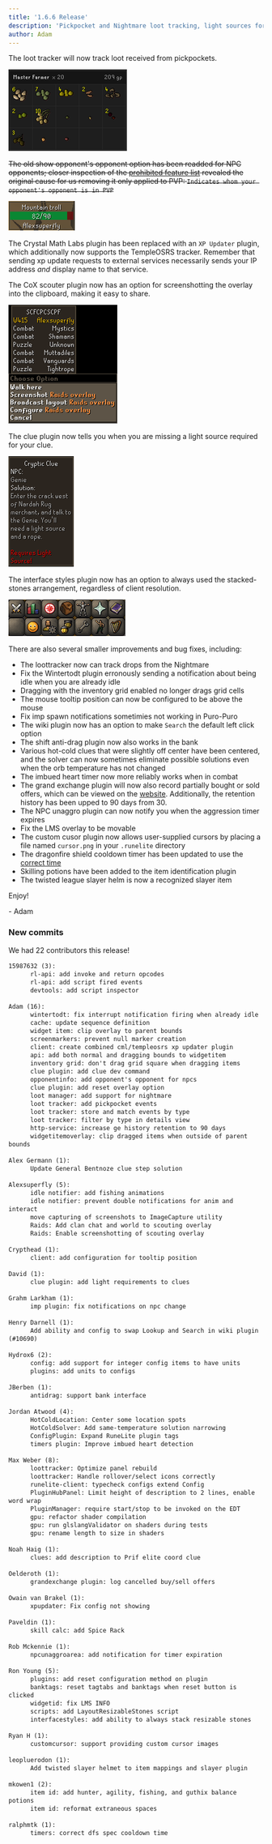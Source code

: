 ```yaml
---
title: '1.6.6 Release'
description: 'Pickpocket and Nightmare loot tracking, light sources for clues, and more'
author: Adam
---
```


The loot tracker will now track loot received from pickpockets.

![pploottracker](/img/blog/1.6.6-Release/pploottracker.png)

~~The old show opponent's opponent option has been readded for NPC opponents;
closer inspection of the [prohibited feature
list](https://secure.runescape.com/m=news/another-message-about-unofficial-clients?oldschool=1)
revealed the original cause for us removing it only applied to PVP: `Indicates whom your opponent's opponent is in PVP`~~

![oppinfo](/img/blog/1.6.6-Release/oppinfo.png)

The Crystal Math Labs plugin has been replaced with an `XP Updater` plugin,
which additionally now supports the TempleOSRS tracker. Remember that sending xp
update requests to external services necessarily sends your IP address _and_
display name to that service.

The CoX scouter plugin now has an option for screenshotting the overlay into the
clipboard, making it easy to share.

![cox](/img/blog/1.6.6-Release/cox.png)

The clue plugin now tells you when you are missing a light source required for
your clue.

![lightsource](/img/blog/1.6.6-Release/lightsource.png)

The interface styles plugin now has an option to always used the stacked-stones
arrangement, regardless of client resolution.

![stones](/img/blog/1.6.6-Release/stones.png)

There are also several smaller improvements and bug fixes, including:

- The loottracker now can track drops from the Nightmare
- Fix the Wintertodt plugin erronously sending a notification about being idle
  when you are already idle
- Dragging with the inventory grid enabled no longer drags grid cells
- The mouse tooltip position can now be configured to be above the mouse
- Fix imp spawn notifications sometimies not working in Puro-Puro
- The wiki plugin now has an option to make `Search` the default left click
  option
- The shift anti-drag plugin now also works in the bank
- Various hot-cold clues that were slightly off center have been centered, and
  the solver can now sometimes eliminate possible solutions even when the orb
  temperature has not changed
- The imbued heart timer now more reliably works when in combat
- The grand exchange plugin will now also record partially bought or sold
  offers, which can be viewed on the
  [website](https://runelite.net/account/grand-exchange). Additionally, the
  retention history has been upped to 90 days from 30.
- The NPC unaggro plugin can now notify you when the aggression timer expires
- Fix the LMS overlay to be movable
- The custom cusor plugin now allows user-supplied cursors by placing a file
  named `cursor.png` in your `.runelite` directory
- The dragonfire shield cooldown timer has been updated to use the [correct
  time](https://twitter.com/JagexAsh/status/1161987121709821953)
- Skilling potions have been added to the item identification plugin
- The twisted league slayer helm is now a recognized slayer item

Enjoy!

\- Adam

### New commits

We had 22 contributors this release!

```
15987632 (3):
      rl-api: add invoke and return opcodes
      rl-api: add script fired events
      devtools: add script inspector

Adam (16):
      wintertodt: fix interrupt notification firing when already idle
      cache: update sequence definition
      widget item: clip overlay to parent bounds
      screenmarkers: prevent null marker creation
      client: create combined cml/templeosrs xp updater plugin
      api: add both normal and dragging bounds to widgetitem
      inventory grid: don't drag grid square when dragging items
      clue plugin: add clue dev command
      opponentinfo: add opponent's opponent for npcs
      clue plugin: add reset overlay option
      loot manager: add support for nightmare
      loot tracker: add pickpocket events
      loot tracker: store and match events by type
      loot tracker: filter by type in details view
      http-service: increase ge history retention to 90 days
      widgetitemoverlay: clip dragged items when outside of parent bounds

Alex Germann (1):
      Update General Bentnoze clue step solution

Alexsuperfly (5):
      idle notifier: add fishing animations
      idle notifier: prevent double notifications for anim and interact
      move capturing of screenshots to ImageCapture utility
      Raids: Add clan chat and world to scouting overlay
      Raids: Enable screenshotting of scouting overlay

Crypthead (1):
      client: add configuration for tooltip position

David (1):
      clue plugin: add light requirements to clues

Grahm Larkham (1):
      imp plugin: fix notifications on npc change

Henry Darnell (1):
      Add ability and config to swap Lookup and Search in wiki plugin (#10690)

Hydrox6 (2):
      config: add support for integer config items to have units
      plugins: add units to configs

JBerben (1):
      antidrag: support bank interface

Jordan Atwood (4):
      HotColdLocation: Center some location spots
      HotColdSolver: Add same-temperature solution narrowing
      ConfigPlugin: Expand RuneLite plugin tags
      timers plugin: Improve imbued heart detection

Max Weber (8):
      loottracker: Optimize panel rebuild
      loottracker: Handle rollover/select icons correctly
      runelite-client: typecheck configs extend Config
      PluginHubPanel: Limit height of description to 2 lines, enable word wrap
      PluginManager: require start/stop to be invoked on the EDT
      gpu: refactor shader compilation
      gpu: run glslangValidator on shaders during tests
      gpu: rename length to size in shaders

Noah Haig (1):
      clues: add description to Prif elite coord clue

Oelderoth (1):
      grandexchange plugin: log cancelled buy/sell offers

Owain van Brakel (1):
      xpupdater: Fix config not showing

Paveldin (1):
      skill calc: add Spice Rack

Rob Mckennie (1):
      npcunaggroarea: add notification for timer expiration

Ron Young (5):
      plugins: add reset configuration method on plugin
      banktags: reset tagtabs and banktags when reset button is clicked
      widgetid: fix LMS INFO
      scripts: add LayoutResizableStones script
      interfacestyles: add ability to always stack resizable stones

Ryan H (1):
      customcursor: support providing custom cursor images

leopluerodon (1):
      Add twisted slayer helmet to item mappings and slayer plugin

mkowen1 (2):
      item id: add hunter, agility, fishing, and guthix balance potions
      item id: reformat extraneous spaces

ralphmtk (1):
      timers: correct dfs spec cooldown time
```
